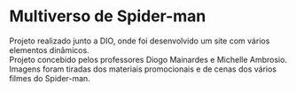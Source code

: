 # Multiverso de Spider-man

Projeto realizado junto a DIO, onde foi desenvolvido um site com vários elementos dinâmicos. <br>
Projeto concebido pelos professores Diogo Mainardes e Michelle Ambrosio. <br>
Imagens foram tiradas dos materiais promocionais e de cenas dos vários filmes do Spider-man.
